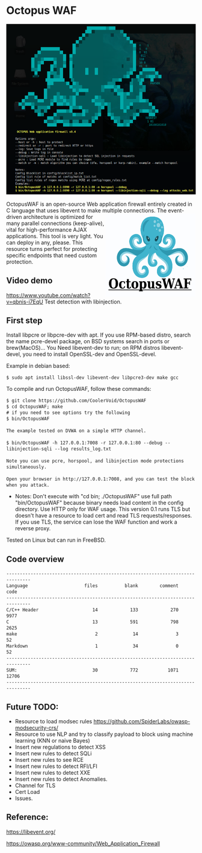 # Octopus WAF 

![Alt text](https://github.com/CoolerVoid/OctopusWAF/blob/main/doc/octopus_bannerv04.png)

OctopusWAF is an open-source Web application firewall entirely created in C language that uses libevent to make multiple connections.
<img align="right" width="240" height="220" src="https://raw.githubusercontent.com/CoolerVoid/OctopusWAF/main/doc/octopus.png">
The event-driven architecture is optimized for many parallel connections (keep-alive), vital for high-performance AJAX applications.
This tool is very light. You can deploy in any, please. This resource turns perfect for protecting specific endpoints that need custom protection.

Video demo
---
https://www.youtube.com/watch?v=qbnis-i7EqU
Test detection with libinjection.


First step
---

Install libpcre or libpcre-dev with apt. If you use RPM-based distro, search the name pcre-devel package, on BSD systems search in ports or brew(MacOS)...
You Need libevent-dev to run; on RPM distros libevent-devel, you need to install OpenSSL-dev and OpenSSL-devel.

Example in debian based:
```
$ sudo apt install libssl-dev libevent-dev libpcre3-dev make gcc
```


To compile and run OctopusWAF, follow these commands:
```
$ git clone https://github.com/CoolerVoid/OctopusWAF
$ cd OctopusWAF; make
# if you need to see options try the following
$ bin/OctopusWAF

The example tested on DVWA on a simple HTTP channel.

$ bin/OctopusWAF -h 127.0.0.1:7008 -r 127.0.0.1:80 --debug --libinjection-sqli --log results_log.txt

Note you can use pcre, horspool, and libinjection mode protections simultaneously.

Open your browser in http://127.0.0.1:7008, and you can test the block when you attack.
```
* Notes: Don't execute with "cd bin; ./OctopusWAF" use full path "bin/OctopusWAF" because binary needs load content in the config directory.
Use HTTP only for WAF usage. This version 0.1 runs TLS but doesn't have a resource to load cert and read TLS requests/responses. If you use TLS, the service can lose the WAF function and work a reverse proxy.

Tested on Linux but can run in FreeBSD.


Code overview
---
```
-------------------------------------------------------------------------------
Language                     files          blank        comment           code
-------------------------------------------------------------------------------
C/C++ Header                    14            133            270           9977
C                               13            591            798           2625
make                             2             14              3             52
Markdown                         1             34              0             52
-------------------------------------------------------------------------------
SUM:                            30            772           1071          12706
-------------------------------------------------------------------------------

```

Future TODO:
---
* Resource to load modsec rules https://github.com/SpiderLabs/owasp-modsecurity-crs/
* Resource to use NLP and try to classify payload to block using machine learning (KNN or naive Bayes)
* Insert new regulations to detect XSS
* Insert new rules to detect SQLi
* Insert new rules to see RCE
* Insert new rules to detect RFI/LFI
* Insert new rules to detect XXE
* Insert new rules to detect Anomalies.
* Channel for TLS
* Cert Load
* Issues.





Reference:
---

https://libevent.org/

https://owasp.org/www-community/Web_Application_Firewall


